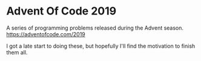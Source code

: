 # Advent Of Code 2019
A series of programming problems released during the Advent season. https://adventofcode.com/2019

I got a late start to doing these, but hopefully I'll find the motivation to finish them all.

